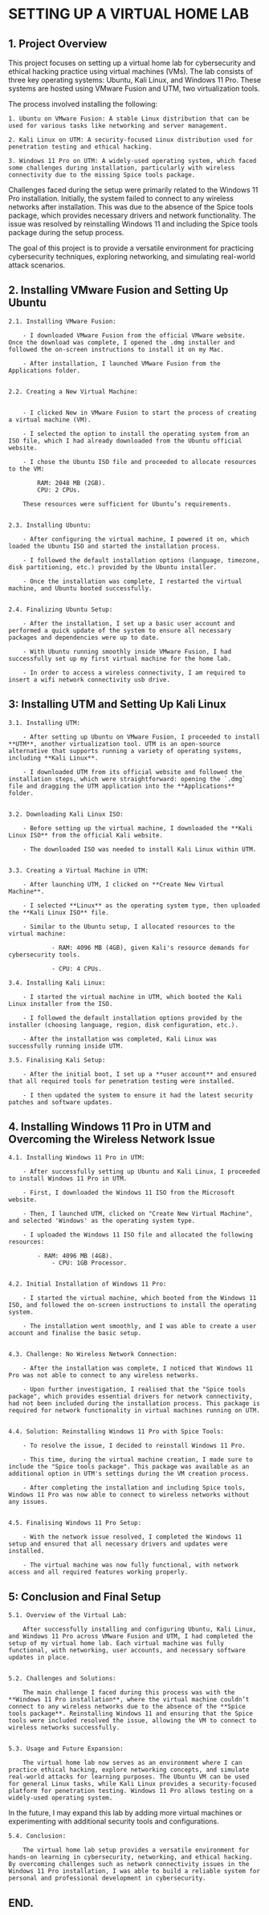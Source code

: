 # SETTING UP A VIRTUAL HOME LAB 


## 1. Project Overview


This project focuses on setting up a virtual home lab for cybersecurity and ethical hacking practice using virtual machines (VMs). The lab consists of three key operating systems: Ubuntu, Kali Linux, and Windows 11 Pro. These systems are hosted using VMware Fusion and UTM, two virtualization tools.

The process involved installing the following:


	1. Ubuntu on VMware Fusion: A stable Linux distribution that can be used for various tasks like networking and server management.

	2. Kali Linux on UTM: A security-focused Linux distribution used for penetration testing and ethical hacking.

	3. Windows 11 Pro on UTM: A widely-used operating system, which faced some challenges during installation, particularly with wireless connectivity due to the missing Spice tools package.


Challenges faced during the setup were primarily related to the Windows 11 Pro installation. Initially, the system failed to connect to any wireless networks after installation. This was due to the absence of the Spice tools package, which provides necessary drivers and network functionality. The issue was resolved by reinstalling Windows 11 and including the Spice tools package during the setup process.


The goal of this project is to provide a versatile environment for practicing cybersecurity techniques, exploring networking, and simulating real-world attack scenarios.



## 2. Installing VMware Fusion and Setting Up Ubuntu


	2.1. Installing VMware Fusion:
	
		- I downloaded VMware Fusion from the official VMware website. Once the download was complete, I opened the .dmg installer and followed the on-screen instructions to install it on my Mac.
	
		- After installation, I launched VMware Fusion from the Applications folder.


	2.2. Creating a New Virtual Machine:
	
	
		- I clicked New in VMware Fusion to start the process of creating a virtual machine (VM).
	
		- I selected the option to install the operating system from an ISO file, which I had already downloaded from the Ubuntu official website.
	
		- I chose the Ubuntu ISO file and proceeded to allocate resources to the VM:
	
			RAM: 2048 MB (2GB).
			CPU: 2 CPUs.

		These resources were sufficient for Ubuntu’s requirements.
	

	2.3. Installing Ubuntu:
	
		- After configuring the virtual machine, I powered it on, which loaded the Ubuntu ISO and started the installation process.
	
		- I followed the default installation options (language, timezone, disk partitioning, etc.) provided by the Ubuntu installer.
	
		- Once the installation was complete, I restarted the virtual machine, and Ubuntu booted successfully.
	

	2.4. Finalizing Ubuntu Setup:

		- After the installation, I set up a basic user account and performed a quick update of the system to ensure all necessary packages and dependencies were up to date.

		- With Ubuntu running smoothly inside VMware Fusion, I had successfully set up my first virtual machine for the home lab.

		- In order to access a wireless connectivity, I am required to insert a wifi network connectivity usb drive.



## 3: Installing UTM and Setting Up Kali Linux



	3.1. Installing UTM:
   		
		- After setting up Ubuntu on VMware Fusion, I proceeded to install **UTM**, another virtualization tool. UTM is an open-source alternative that supports running a variety of operating systems, including **Kali Linux**.
   		
		- I downloaded UTM from its official website and followed the installation steps, which were straightforward: opening the `.dmg` file and dragging the UTM application into the **Applications** folder.


	3.2. Downloading Kali Linux ISO:

		- Before setting up the virtual machine, I downloaded the **Kali Linux ISO** from the official Kali website.

		- The downloaded ISO was needed to install Kali Linux within UTM.


	3.3. Creating a Virtual Machine in UTM:

   		- After launching UTM, I clicked on **Create New Virtual Machine**.

   		- I selected **Linux** as the operating system type, then uploaded the **Kali Linux ISO** file.

   		- Similar to the Ubuntu setup, I allocated resources to the virtual machine:

     			- RAM: 4096 MB (4GB), given Kali's resource demands for cybersecurity tools.

	     		- CPU: 4 CPUs.

	3.4. Installing Kali Linux:

		- I started the virtual machine in UTM, which booted the Kali Linux installer from the ISO.

		- I followed the default installation options provided by the installer (choosing language, region, disk configuration, etc.).

		- After the installation was completed, Kali Linux was successfully running inside UTM.

	3.5. Finalising Kali Setup:

		- After the initial boot, I set up a **user account** and ensured that all required tools for penetration testing were installed.
		
		- I then updated the system to ensure it had the latest security patches and software updates.



## 4. Installing Windows 11 Pro in UTM and Overcoming the Wireless Network Issue



	4.1. Installing Windows 11 Pro in UTM:

		- After successfully setting up Ubuntu and Kali Linux, I proceeded to install Windows 11 Pro in UTM.

		- First, I downloaded the Windows 11 ISO from the Microsoft website.

		- Then, I launched UTM, clicked on "Create New Virtual Machine", and selected 'Windows' as the operating system type.

		- I uploaded the Windows 11 ISO file and allocated the following resources:

			- RAM: 4096 MB (4GB).
     			- CPU: 1GB Processor.

	
	4.2. Initial Installation of Windows 11 Pro:

		- I started the virtual machine, which booted from the Windows 11 ISO, and followed the on-screen instructions to install the operating system.

		- The installation went smoothly, and I was able to create a user account and finalise the basic setup.

	
	4.3. Challenge: No Wireless Network Connection:

		- After the installation was complete, I noticed that Windows 11 Pro was not able to connect to any wireless networks.

		- Upon further investigation, I realised that the "Spice tools package", which provides essential drivers for network connectivity, had not been included during the installation process. This package is required for network functionality in virtual machines running on UTM.

	
	4.4. Solution: Reinstalling Windows 11 Pro with Spice Tools:

		- To resolve the issue, I decided to reinstall Windows 11 Pro.

		- This time, during the virtual machine creation, I made sure to include the "Spice tools package". This package was available as an additional option in UTM's settings during the VM creation process.

		- After completing the installation and including Spice tools, Windows 11 Pro was now able to connect to wireless networks without any issues.

	
	4.5. Finalising Windows 11 Pro Setup:

		- With the network issue resolved, I completed the Windows 11 setup and ensured that all necessary drivers and updates were installed.

		- The virtual machine was now fully functional, with network access and all required features working properly.



## 5: Conclusion and Final Setup



	5.1. Overview of the Virtual Lab:  

		After successfully installing and configuring Ubuntu, Kali Linux, and Windows 11 Pro across VMware Fusion and UTM, I had completed the setup of my virtual home lab. Each virtual machine was fully functional, with networking, user accounts, and necessary software updates in place.

	
	5.2. Challenges and Solutions:  

		The main challenge I faced during this process was with the **Windows 11 Pro installation**, where the virtual machine couldn’t connect to any wireless networks due to the absence of the **Spice tools package**. Reinstalling Windows 11 and ensuring that the Spice tools were included resolved the issue, allowing the VM to connect to wireless networks successfully.

	
	5.3. Usage and Future Expansion:  

		The virtual home lab now serves as an environment where I can practice ethical hacking, explore networking concepts, and simulate real-world attacks for learning purposes. The Ubuntu VM can be used for general Linux tasks, while Kali Linux provides a security-focused platform for penetration testing. Windows 11 Pro allows testing on a widely-used operating system.
   

In the future, I may expand this lab by adding more virtual machines or experimenting with additional security tools and configurations.



	5.4. Conclusion:
  
		The virtual home lab setup provides a versatile environment for hands-on learning in cybersecurity, networking, and ethical hacking. By overcoming challenges such as network connectivity issues in the Windows 11 Pro installation, I was able to build a reliable system for personal and professional development in cybersecurity.



## END.


























